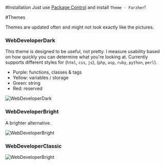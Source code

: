 #Installation
Just use [Package Control](http://wbond.net/sublime_packages/package_control) and install `Theme - Farzher`!


#Themes

Themes are updated often and might not look exactly like the pictures.

### WebDeveloperDark

This theme is designed to be useful, not pretty.
I measure usability based on how quickly you can determine what you're looking at.
Currently supports different styles for (`html`, `css`, `js`), (`php`, `asp`, `ruby`, `python`, `perl`).

- Purple: functions, classes & tags
- Yellow: variables / storage
- Green: string
- Red: reserved

![WebDeveloperDark](https://raw.github.com/farzher/Sublime-Text-Themes/master/screenshots/WebDeveloperDark.png)



### WebDeveloperBright

A brighter alternative.

![WebDeveloperBright](https://raw.github.com/farzher/Sublime-Text-Themes/master/screenshots/WebDeveloperBright.png)



### WebDeveloperClassic

![WebDeveloperBright](https://raw.github.com/farzher/Sublime-Text-Themes/master/screenshots/WebDeveloperClassic.png)

